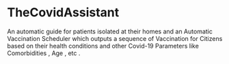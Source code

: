 # TheCovidAssistant
An automatic guide for patients isolated at their homes and an Automatic Vaccination Scheduler which outputs a sequence of Vaccination for Citizens based on their health conditions and other Covid-19  Parameters like Comorbidities , Age , etc .
